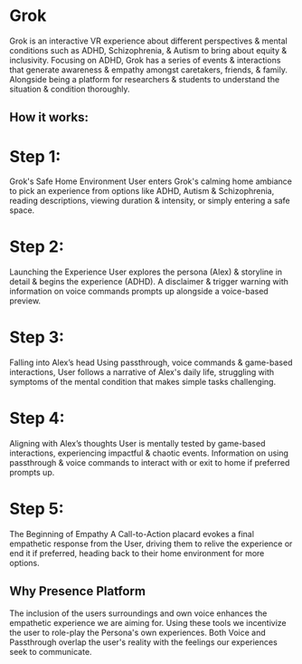 # Grok
Grok is an interactive VR experience about different perspectives & mental conditions such as ADHD, Schizophrenia, & Autism to bring about equity & inclusivity.
Focusing on ADHD, Grok has a series of events & interactions that generate awareness & empathy amongst caretakers, friends, & family. Alongside being a platform for researchers & students to understand the situation & condition thoroughly.

## How it works:

# Step 1: 
Grok's Safe Home Environment
User enters Grok's calming home ambiance to pick an experience from options like ADHD, Autism & Schizophrenia, reading descriptions, viewing duration & intensity, or simply entering a safe space.


# Step 2: 
Launching the Experience
User explores the persona (Alex) & storyline in detail & begins the experience (ADHD). A disclaimer & trigger warning with information on voice commands prompts up alongside a voice-based preview.

# Step 3: 
Falling into Alex’s head
Using passthrough, voice commands & game-based interactions, User follows a narrative of Alex's daily life, struggling with symptoms of the mental condition that makes simple tasks challenging.


# Step 4: 
Aligning with Alex’s thoughts
User is mentally tested by game-based interactions, experiencing impactful & chaotic events. Information on using passthrough & voice commands to interact with or exit to home if preferred prompts up.

# Step 5: 
The Beginning of Empathy
A Call-to-Action placard evokes a final empathetic response from the User, driving them to relive the experience or end it if preferred, heading back to their home environment for more options.

## Why Presence Platform

The inclusion of the users surroundings and own voice enhances the empathetic experience we are aiming for. Using these tools we incentivize the user to role-play the Persona's own experiences. Both Voice and Passthrough overlap the user's reality with the feelings our experiences seek to communicate.